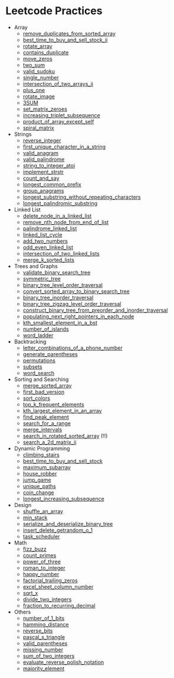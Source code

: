 # Leetcode Practices

- Array 
    - [remove_duplicates_from_sorted_array](./remove_duplicates_from_sorted_array/)
    - [best_time_to_buy_and_sell_stock_ii](./best_time_to_buy_and_sell_stock_ii/)
    - [rotate_array](./rotate_array/)
    - [contains_duplicate](./contains_duplicate/)
    - [move_zeros](./move_zeros/)
    - [two_sum](./two_sum/)
    - [valid_sudoku](./valid_sudoku/)
    - [single_number](./single_number/)
    - [intersection_of_two_arrays_ii](./intersection_of_two_arrays_ii/)
    - [plus_one](./plus_one/)
    - [rotate_image](./rotate_image/)
    - [3SUM](./three_sum/)
    - [set_matrix_zeroes](./set_matrix_zeroes/)
    - [increasing_triplet_subsequence](./increasing_triplet_subsequence/)
    - [product_of_array_except_self](./product_of_array_except_self/)
    - [spiral_matrix](./spiral_matrix/)
- Strings
    - [reverse_integer](./reverse_integer/)
    - [first_unique_character_in_a_string](./first_unique_character_in_a_string/)
    - [valid_anagram](./valid_anagram/)
    - [valid_palindrome](./valid_palindrome/)
    - [string_to_integer_atoi](./string_to_integer_atoi/)
    - [implement_strstr](./implement_strstr/)
    - [count_and_say](./count_and_say/)
    - [longest_common_prefix](./longest_common_prefix/)
    - [group_anagrams](./group_anagrams/)
    - [longest_substring_without_repeating_characters](./longest_substring_without_repeating_characters/)
    - [longest_palindromic_substring](./longest_palindromic_substring/)
- Linked List
    - [delete_node_in_a_linked_list](./delete_node_in_a_linked_list/)
    - [remove_nth_node_from_end_of_list](./remove_nth_node_from_end_of_list/)
    - [palindrome_linked_list](./palindrome_linked_list/)
    - [linked_list_cycle](./linked_list_cycle/)
    - [add_two_numbers](./add_two_numbers/)
    - [odd_even_linked_list](./odd_even_linked_list/)
    - [intersection_of_two_linked_lists](./intersection_of_two_linked_lists/)
    - [merge_k_sorted_lists](./merge_k_sorted_lists/)
- Trees and Graphs
    - [validate_binary_search_tree](./validate_binary_search_tree/)
    - [symmetric_tree](./symmetric_tree/)
    - [binary_tree_level_order_traversal](./binary_tree_level_order_traversal/)
    - [convert_sorted_array_to_binary_search_tree](./convert_sorted_array_to_binary_search_tree/)
    - [binary_tree_inorder_traversal](./binary_tree_inorder_traversal/)
    - [binary_tree_zigzag_level_order_traversal](./binary_tree_zigzag_level_order_traversal/)
    - [construct_binary_tree_from_preorder_and_inorder_traversal](./construct_binary_tree_from_preorder_and_inorder_traversal/)
    - [populating_next_right_pointers_in_each_node](./populating_next_right_pointers_in_each_node/)
    - [kth_smallest_element_in_a_bst](./kth_smallest_element_in_a_bst/)
    - [number_of_islands](./number_of_islands/)
    - [word_ladder](./word_ladder/)
- Backtracking
    - [letter_combinations_of_a_phone_number](./letter_combinations_of_a_phone_number/)
    - [generate_parentheses](./generate_parentheses/)
    - [permutations](./permutations/)
    - [subsets](./subsets/)
    - [word_search](./word_search/)
- Sorting and Searching
    - [merge_sorted_array](./merge_sorted_array/)
    - [first_bad_version](./first_bad_version/)
    - [sort_colors](./sort_colors/)
    - [top_k_frequent_elements](./top_k_frequent_elements/)
    - [kth_largest_element_in_an_array](./kth_largest_element_in_an_array/)
    - [find_peak_element](./find_peak_element/)
    - [search_for_a_range](./search_for_a_range/)
    - [merge_intervals](./merge_intervals/)
    - [search_in_rotated_sorted_array](./search_in_rotated_sorted_array/) (!!)
    - [search_a_2d_matrix_ii](./search_a_2d_matrix_ii/)
- Dynamic Programming
    - [climbing_stairs](./climbing_stairs/)
    - [best_time_to_buy_and_sell_stock](./best_time_to_buy_and_sell_stock/)
    - [maximum_subarray](./maximum_subarray/)
    - [house_robber](./house_robber/)
    - [jump_game](./jump_game/)
    - [unique_paths](./unique_paths/)
    - [coin_change](./coin_change/)
    - [longest_increasing_subsequence](./longest_increasing_subsequence/)
- Design
    - [shuffle_an_array](./shuffle_an_array/)
    - [min_stack](./min_stack/)
    - [serialize_and_deserialize_binary_tree](./serialize_and_deserialize_binary_tree/)
    - [insert_delete_getrandom_o_1](./insert_delete_getrandom_o_1/)
    - [task_scheduler](./task_scheduler/) 
- Math
    - [fizz_buzz](./fizz_buzz/)
    - [count_primes](./count_primes/)
    - [power_of_three](./power_of_three/)
    - [roman_to_integer](./roman_to_integer/)
    - [happy_number](./happy_number/)
    - [factorial_trailing_zeros](./factorial_trailing_zeros/)
    - [excel_sheet_column_number](./excel_sheet_column_number/)
    - [sqrt_x](./sqrt_x/)
    - [divide_two_integers](./divide_two_integers/)
    - [fraction_to_recurring_decimal](./fraction_to_recurring_decimal/)
- Others
    - [number_of_1_bits](./number_of_1_bits/)
    - [hamming_distance](./hamming_distance/)
    - [reverse_bits](./reverse_bits/)
    - [pascal_s_triangle](./pascal_s_triangle/)
    - [valid_parentheses](./valid_parentheses/)
    - [missing_number](./missing_number/)
    - [sum_of_two_integers](./sum_of_two_integers/)
    - [evaluate_reverse_polish_notation](./evaluate_reverse_polish_notation/)
    - [majority_element](./majority_element/)
